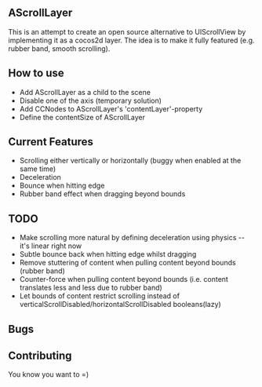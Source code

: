 AScrollLayer
------------
This is an attempt to create an open source alternative to UIScrollView by implementing it as a cocos2d layer.
The idea is to make it fully featured (e.g. rubber band, smooth scrolling).


How to use
----------
- Add AScrollLayer as a child to the scene
- Disable one of the axis (temporary solution)
- Add CCNodes to AScrollLayer's 'contentLayer'-property
- Define the contentSize of AScrollLayer


Current Features
----------------
- Scrolling either vertically or horizontally (buggy when enabled at the same time)
- Deceleration
- Bounce when hitting edge
- Rubber band effect when dragging beyond bounds


TODO
----
 - Make scrolling more natural by defining deceleration using physics -- it's linear right now
 - Subtle bounce back when hitting edge whilst dragging
 - Remove stuttering of content when pulling content beyond bounds (rubber band)
 - Counter-force when pulling content beyond bounds (i.e. content translates less and less due to rubber band)
 - Let bounds of content restrict scrolling instead of verticalScrollDisabled/horizontalScrollDisabled booleans(lazy)


Bugs
----


Contributing
------------
You know you want to =)
